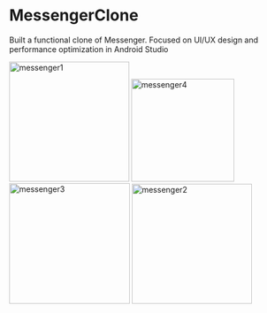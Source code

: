 # MessengerClone
Built a functional clone of Messenger. Focused on UI/UX design and performance optimization in Android Studio

<img width="217" alt="messenger1" src="https://github.com/user-attachments/assets/c17d4f8b-dc9e-4ccc-bdfd-decdb89858cd" />
<img width="186" alt="messenger4" src="https://github.com/user-attachments/assets/729eece7-4a21-411c-a136-572b45401cf1" />
<img width="218" alt="messenger3" src="https://github.com/user-attachments/assets/fb329b3e-249f-45be-9ef6-7698936bcd88" />
<img width="217" alt="messenger2" src="https://github.com/user-attachments/assets/b2ee1729-802a-4ab0-bcf3-ee5825367564" />
